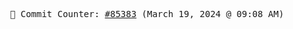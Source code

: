 <p align="center">
    <samp>
        📮 Commit Counter: <a href="https://github.com/Javascript-void0/Javascript-void0/commits/main">#85383</a> (March 19, 2024 @ 09:08 AM)
    </samp>
</p>